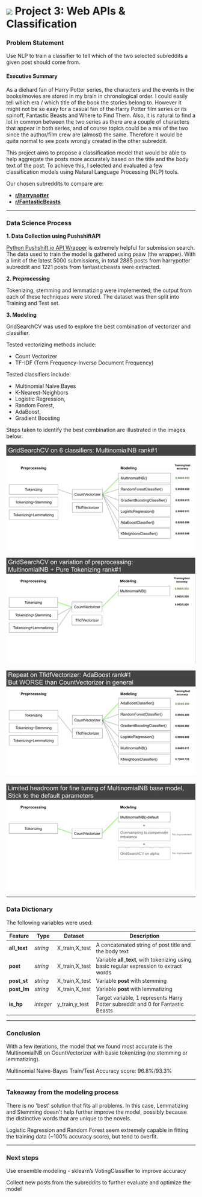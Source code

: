 # ![](https://ga-dash.s3.amazonaws.com/production/assets/logo-9f88ae6c9c3871690e33280fcf557f33.png) Project 3: Web APIs & Classification

### Problem Statement

Use NLP to train a classifier to tell which of the two selected subreddits a given post should come from.


#### Executive Summary

As a diehard fan of Harry Potter series, the characters and the events in the books/movies are stored in my brain in chronological order. I could easily tell which era / which title of the book the stories belong to. However it might not be so easy for a casual fan of the Harry Potter film series or its spinoff, Fantastic Beasts and Where to Find Them. Also, it is natural to find a lot in common between the two series as there are a couple of characters that appear in both series, and of course topics could be a mix of the two since the author/film crew are (almost) the same. Therefore it would be quite normal to see posts wrongly created in the other subreddit.

This project aims to propose a classification model that would be able to help aggregate the posts more accurately based on the title and the body text of the post. To achieve this, I selected and evaluated a few classification models using Natural Language Processing (NLP) tools.

Our chosen subreddits to compare are:

- [**r/harrypotter**](https://www.reddit.com/r/harrypotter/)
- [**r/FantasticBeasts**](https://www.reddit.com/r/FantasticBeasts/)

---

### Data Science Process


**1. Data Collection using PushshiftAPI**

[Python Pushshift.io API Wrapper](https://github.com/dmarx/psaw) is extremely helpful for submission search. The data used to train the model is gathered using psaw (the wrapper). With a limit of the latest 5000 submissions, in total 2885 posts from harrypotter subreddit and 1221 posts from fantasticbeasts were extracted.

**2. Preprocessing**

Tokenizing, stemming and lemmatizing were implemented; the output from each of these techniques were stored. The dataset was then split into Training and Test set.

**3. Modeling**

GridSearchCV was used to explore the best combination of vectorizer and classifier. 

Tested vectorizing methods include:
- Count Vectorizer
- TF-IDF (Term Frequency-Inverse Document Frequency) 

Tested classifiers include:
- Multinomial Naive Bayes
- K-Nearest-Neighbors
- Logistic Regression,
- Random Forest,
- AdaBoost,
- Gradient Boosting

Steps taken to identify the best combination are illustrated in the images below:

![image info](image/step_1.png)

![image info](image/step_2.png)

![image info](image/step_3.png)

![image info](image/step_4.png)

---

### Data Dictionary

The following variables were used:

|Feature|Type|Dataset|Description|
|---|---|---|---|
|**all_text**|*string*|X_train,X_test|A concatenated string of post title and the body text|
|**post**|*string*|X_train,X_test|Variable **all_text**, with tokenizing using basic regular expression to extract words| 
|**post_st**|*string*|X_train,X_test|Variable **post** with stemming|
|**post_lm**|*string*|X_train,X_test|Variable **post** with lemmatizing|
|**is_hp**|*integer*|y_train,y_test|Target variable, 1 represents Harry Potter subreddit and 0 for Fantastic Beasts

---

### Conclusion 

With a few iterations, the model that we found most accurate is the MultinomialNB on CountVectorizer with basic tokenizing (no stemming or lemmatizing).

Multinomial Naive-Bayes Train/Test Accuracy score: 96.8%/93.3%

---

### Takeaway from the modeling process

There is no 'best' solution that fits all problems. In this case, Lemmatizing and Stemming doesn't help further improve the model, possibly because the distinctive words that are unique to the novels. 

Logistic Regression and Random Forest seem extremely capable in fitting the training data (~100% accuracy score), but tend to overfit.


---

### Next steps

Use ensemble modeling - sklearn’s VotingClassifier to improve accuracy

Collect new posts from the subreddits to further evaluate and optimize the model
